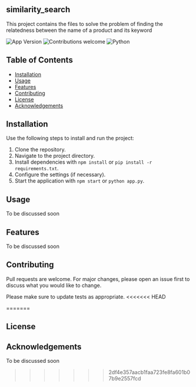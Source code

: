 ## similarity_search

This project contains the files to solve the problem of finding the relatedness between the name of a product and its keyword

![App Version](https://img.shields.io/badge/App_version-0.0.1-green.svg)
![Contributions welcome](https://img.shields.io/badge/contributions-welcome-orange.svg)
![Python](https://img.shields.io/badge/python-v3.11-blue.svg)

## Table of Contents

- [Installation](#installation)
- [Usage](#usage)
- [Features](#features)
- [Contributing](#contributing)
- [License](#license)
- [Acknowledgements](#acknowledgements)


## Installation

Use the following steps to install and run the project:

1. Clone the repository.
2. Navigate to the project directory.
3. Install dependencies with `npm install` or `pip install -r requirements.txt`.
4. Configure the settings (if necessary).
5. Start the application with `npm start` or `python app.py`.

## Usage 
To be discussed soon 

## Features
To be discussed soon 


## Contributing

Pull requests are welcome. For major changes, please open an issue first
to discuss what you would like to change.

Please make sure to update tests as appropriate.
<<<<<<< HEAD


=======

## License 

## Acknowledgements 
To be discussed soon 

>>>>>>> 2df4e357aacb1faa723fe8fa601b07b9e2557fcd

[def]: https://img.shields.io/badge/express-4.18.1-black
